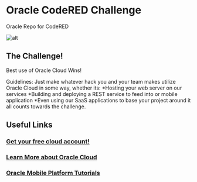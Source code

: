 # Oracle CodeRED Challenge
Oracle Repo for CodeRED

![alt](https://flexagon.com/wp-content/uploads/2017/03/Oracle-Cloud-2-300x194.png)

## The Challenge!
Best use of Oracle Cloud Wins!

Guidelines:
Just make whatever hack you and your team makes utilize Oracle Cloud in some way, whether its:
 *Hosting your web server on our services
 *Building and deploying a REST service to feed into or mobile application
 *Even using our SaaS applications to base your project around it all counts towards the challenge. 

## Useful Links

### [Get your free cloud account!](https://cloud.oracle.com/en_US/tryit)

### [Learn More about Oracle Cloud](https://cloud.oracle.com/home)


### [Oracle Mobile Platform Tutorials](https://www.youtube.com/user/OracleMobilePlatform)